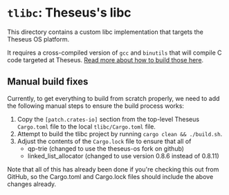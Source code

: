 # `tlibc`: Theseus's libc
This directory contains a custom libc implementation that targets the Theseus OS platform. 

It requires a cross-compiled version of `gcc` and `binutils` that will compile C code targeted at Theseus. 
[Read more about how to build those here](../BuildingCrossCompiler.md).

## Manual build fixes
Currently, to get everything to build from scratch properly,  we need to add the following manual steps to ensure the build process works:
 1. Copy the `[patch.crates-io]` section from the top-level Theseus `Cargo.toml` file to the local `tlibc/Cargo.toml` file. 
 2. Attempt to build the tlibc project by running `cargo clean && ./build.sh`.
 3. Adjust the contents of the `Cargo.lock` file to ensure that all of
    * qp-trie  (changed to use the theseus-os fork on github)
	* linked_list_allocator   (changed to use version 0.8.6 instead of 0.8.11)

Note that all of this has already been done if you're checking this out from GitHub, so the Cargo.toml and Cargo.lock files should include the above changes already. 
